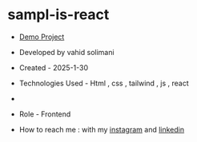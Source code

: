 # sampl-is-react

- [Demo Project]()

- Developed by vahid solimani

- Created - 2025-1-30

- Technologies Used - Html , css , tailwind , js , react
- 
- Role - Frontend

- How to reach me : with my [instagram](https://instagram.com/vahidsolimani.dev) and [linkedin](https://www.linkedin.com/in/vahid-solimani-33403a333?utm_source=share&utm_campaign=share_via&utm_content=profile&utm_medium=android_app)
